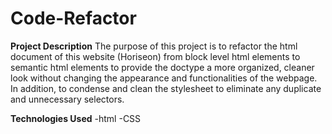 # Code-Refactor
**Project Description**
The purpose of this project is to refactor the html document of this website (Horiseon) from block level html elements to semantic html elements to provide the doctype a more organized, cleaner look without changing the appearance and functionalities of the webpage. In addition, to condense and clean the stylesheet to eliminate any duplicate and unnecessary selectors.

**Technologies Used**
-html
-CSS